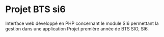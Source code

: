 # Projet BTS si6
Interface web développé en PHP concernant le module SI6 permettant la gestion dans une application
Projet première année de BTS SIO, SI6.
